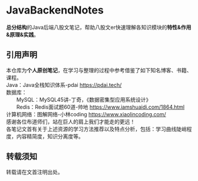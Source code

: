 # JavaBackendNotes
**总分结构**的Java后端八股文笔记，帮助八股文er快速理解各知识模块的**特性&amp;作用&amp;原理&amp;实践**。  

## 引用声明
本仓库为**个人原创笔记**，在学习与整理的过程中参考借鉴了如下知名博客、书籍、课程。  
Java：Java全栈知识体系-pdai https://pdai.tech/  
数据库：  
&emsp;&emsp;MySQL：MySQL45讲-丁奇，《数据密集型应用系统设计》  
&emsp;&emsp;Redis：Redis面试题60道-帅地 https://www.iamshuaidi.com/1864.html  
计算机网络：图解网络-小林coding https://www.xiaolincoding.com/  
感谢各位布道师们，站在巨人的肩上我们才能走的更远！  
各笔记文首有关于上述资源的学习方法推荐以及特点分析，包括：学习曲线陡峭程度，内容精简度，知识分离度等。  
## 转载须知
转载请在文首注明出处。
